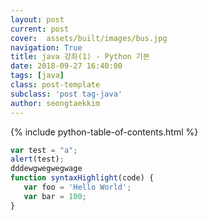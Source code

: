 ```yaml
---
layout: post
current: post
cover:  assets/built/images/bus.jpg
navigation: True
title: java 강좌(1) - Python 기본
date: 2018-09-27 16:40:00
tags: [java]
class: post-template
subclass: 'post tag-java'
author: seongtaekkim
---
```

{% include python-table-of-contents.html %}


~~~ javascript
var test = "a";
alert(test);
dddewgwegwegwage
function syntaxHighlight(code) {
   var foo = 'Hello World';
   var bar = 100;
}
~~~